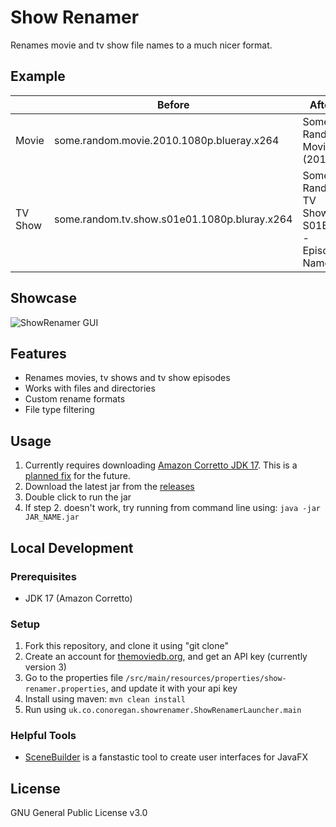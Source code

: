 # Show Renamer
Renames movie and tv show file names to a much nicer format.

## Example
|         | Before                                       | After                                       |
|   ---   | -------------------------------------------- | ------------------------------------------- |
| Movie   | some.random.movie.2010.1080p.blueray.x264    | Some Random Movie (2010)                    |
| TV Show | some.random.tv.show.s01e01.1080p.bluray.x264 | Some Random TV Show - S01E01 - Episode Name |

## Showcase
![ShowRenamer GUI](https://i.imgur.com/5XG8YWJ.png)

## Features
- Renames movies, tv shows and tv show episodes
- Works with files and directories
- Custom rename formats
- File type filtering

## Usage
1. Currently requires downloading [Amazon Corretto JDK 17](https://docs.aws.amazon.com/corretto/latest/corretto-17-ug/downloads-list.html). This is a [planned fix](https://github.com/c-eg/ShowRenamer/issues/75) for the future.
1. Download the latest jar from the [releases](https://github.com/c-eg/ShowRenamer/releases)
2. Double click to run the jar
3. If step 2. doesn't work, try running from command line using: `java -jar JAR_NAME.jar`

## Local Development
### Prerequisites
- JDK 17 (Amazon Corretto)

### Setup
1. Fork this repository, and clone it using "git clone"
2. Create an account for [themoviedb.org](https://www.themoviedb.org/), and get an API key (currently version 3)
3. Go to the properties file `/src/main/resources/properties/show-renamer.properties`, and update it with your api key
4. Install using maven: `mvn clean install`
5. Run using `uk.co.conoregan.showrenamer.ShowRenamerLauncher.main`

### Helpful Tools
- [SceneBuilder](https://gluonhq.com/products/scene-builder/) is a fanstastic tool to create user interfaces for JavaFX

## License
GNU General Public License v3.0
